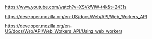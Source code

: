 https://www.youtube.com/watch?v=XSVkWiW-t4k&t=2431s


https://developer.mozilla.org/en-US/docs/Web/API/Web_Workers_API

https://developer.mozilla.org/en-US/docs/Web/API/Web_Workers_API/Using_web_workers

